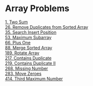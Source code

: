 # Array Problems

[1. Two Sum]()</br>
[26. Remove Duplicates from Sorted Array]()</br>
[35. Search Insert Position]()</br>
[53. Maximum Subarray]()</br>
[66. Plus One]()</br>
[88. Merge Sorted Array](https://leetcode.com/problems/merge-sorted-array/)</br>
[189. Rotate Array](https://leetcode.com/problems/rotate-array/)</br>
[217. Contains Duplicate](https://leetcode.com/problems/contains-duplicate/)</br>
[219. Contains Duplicate II](https://leetcode.com/problems/contains-duplicate-ii)</br>
[268. Missing Number]()</br>
[283. Move Zeroes]()</br>
[414. Third Maximum Number]()</br>